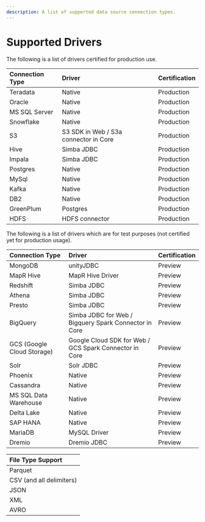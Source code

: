 ```yaml
---
description: A list of supported data source connection types.
---
```


# Supported Drivers

The following is a list of drivers certified for production use.

| Connection Type | Driver | Certification |
| :--- | :--- | :--- |
| Teradata | Native | Production |
| Oracle | Native | Production |
| MS SQL Server | Native | Production |
| Snowflake | Native | Production |
| S3 | S3 SDK in Web / S3a connector in Core | Production |
| Hive | Simba JDBC | Production |
| Impala | Simba JDBC | Production |
| Postgres | Native | Production |
| MySql | Native | Production |
| Kafka | Native | Production |
| DB2 | Native | Production |
| GreenPlum | Postgres | Production |
| HDFS | HDFS connector | Production |

The following is a list of drivers which are for test purposes \(not certified yet for production usage\).

| Connection Type | Driver | Certification |
| :--- | :--- | :--- |
| MongoDB | unityJDBC | Preview |
| MapR Hive | MapR Hive Driver | Preview |
| Redshift | Simba JDBC | Preview |
| Athena | Simba JDBC | Preview |
| Presto | Simba JDBC | Preview |
| BigQuery | Simba JDBC for Web / Bigquery Spark Connector in Core | Preview |
| GCS \(Google Cloud Storage\) | Google Cloud SDK for Web / GCS Spark Connector in Core | Preview |
| Solr | Solr JDBC | Preview |
| Phoenix | Native | Preview |
| Cassandra | Native | Preview |
| MS SQL Data Warehouse | Native | Preview |
| Delta Lake | Native | Preview |
| SAP HANA | Native | Preview |
| MariaDB | MySQL Driver | Preview |
| Dremio | Dremio JDBC | Preview |

| File Type Support |
| :--- |
| Parquet |
| CSV \(and all delimiters\) |
| JSON |
| XML |
| AVRO |


